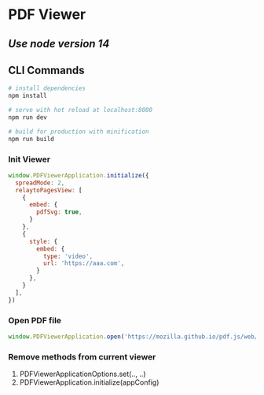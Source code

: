 # PDF Viewer
## *Use node version 14*

## CLI Commands

``` bash
# install dependencies
npm install

# serve with hot reload at localhost:8080
npm run dev

# build for production with minification
npm run build
```

### Init Viewer
```javascript
window.PDFViewerApplication.initialize({
  spreadMode: 2,
  relaytoPagesView: [
    {
      embed: {
        pdfSvg: true,
      }
    },
    {
      style: {
        embed: {
          type: 'video',
          url: 'https://aaa.com',
        }
      },
    }
  ],
})
```

### Open PDF file
```javascript
window.PDFViewerApplication.open('https://mozilla.github.io/pdf.js/web/compressed.tracemonkey-pldi-09.pdf')
```

### Remove methods from current viewer
1. PDFViewerApplicationOptions.set(.., ..)
2. PDFViewerApplication.initialize(appConfig)
